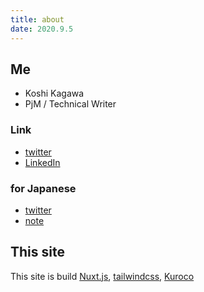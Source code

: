 ```yaml
---
title: about
date: 2020.9.5
---
```


## Me
- Koshi Kagawa 
- PjM / Technical Writer

### Link
- [twitter](https://twitter.com/koshikagawa)
- [LinkedIn](https://www.linkedin.com/in/koushikagawa/)

### for Japanese
- [twitter](https://twitter.com/koushikagawa)
- [note](https://note.com/koushikagawa/)

## This site
This site is build [Nuxt.js](https://nuxtjs.org/), [tailwindcss](https://tailwindcss.com/), [Kuroco](https://kuroco.app/docs/)